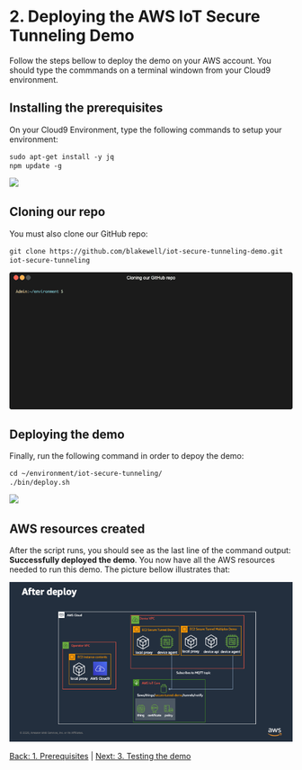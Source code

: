 # 2. Deploying the AWS IoT Secure Tunneling Demo

Follow the steps bellow to deploy the demo on your AWS account. You should type the commmands on a terminal windown from your Cloud9 environment.

## Installing the prerequisites
On your Cloud9 Environment, type the following commands to setup your environment:
```
sudo apt-get install -y jq
npm update -g
```
![](https://github.com/blakewell/iot-secure-tunneling-demo/blob/docs/imgs/deploy/deploy1.gif)

## Cloning our repo
You must also clone our GitHub repo:
```
git clone https://github.com/blakewell/iot-secure-tunneling-demo.git iot-secure-tunneling
```
![](https://github.com/blakewell/iot-secure-tunneling-demo/blob/docs/imgs/deploy/deploy2.gif)

## Deploying the demo
Finally, run the following command in order to depoy the demo:
```
cd ~/environment/iot-secure-tunneling/
./bin/deploy.sh
```
![](https://github.com/blakewell/iot-secure-tunneling-demo/blob/docs/imgs/deploy/deploy3.gif)

## AWS resources created

After the script runs, you should see as the last line of the command output: **Successfully deployed the demo**. You now have all the AWS resources needed to run this demo. The picture bellow illustrates that:

![](https://github.com/blakewell/iot-secure-tunneling-demo/blob/docs/imgs/deploy/deploy4.png)


[Back: 1. Prerequisites](./prereqs.md)  |  [Next: 3. Testing the demo](./test.md)
